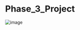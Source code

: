 
# Phase_3_Project
![image](https://user-images.githubusercontent.com/110459255/198085450-30798243-59b7-406a-91a3-0bd8b39fce56.png)


